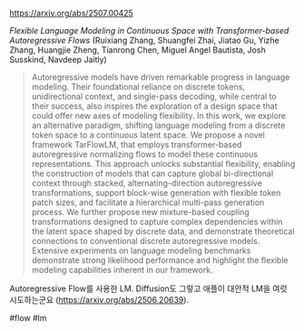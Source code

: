https://arxiv.org/abs/2507.00425

*Flexible Language Modeling in Continuous Space with Transformer-based Autoregressive Flows* (Ruixiang Zhang, Shuangfei Zhai, Jiatao Gu, Yizhe Zhang, Huangjie Zheng, Tianrong Chen, Miguel Angel Bautista, Josh Susskind, Navdeep Jaitly)

> Autoregressive models have driven remarkable progress in language modeling. Their foundational reliance on discrete tokens, unidirectional context, and single-pass decoding, while central to their success, also inspires the exploration of a design space that could offer new axes of modeling flexibility. In this work, we explore an alternative paradigm, shifting language modeling from a discrete token space to a continuous latent space. We propose a novel framework TarFlowLM, that employs transformer-based autoregressive normalizing flows to model these continuous representations. This approach unlocks substantial flexibility, enabling the construction of models that can capture global bi-directional context through stacked, alternating-direction autoregressive transformations, support block-wise generation with flexible token patch sizes, and facilitate a hierarchical multi-pass generation process. We further propose new mixture-based coupling transformations designed to capture complex dependencies within the latent space shaped by discrete data, and demonstrate theoretical connections to conventional discrete autoregressive models. Extensive experiments on language modeling benchmarks demonstrate strong likelihood performance and highlight the flexible modeling capabilities inherent in our framework.

Autoregressive Flow를 사용한 LM. Diffusion도 그렇고 애플이 대안적 LM을 여럿 시도하는군요 (https://arxiv.org/abs/2506.20639).

#flow #lm 